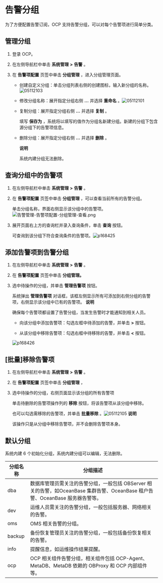 告警分组
=========================

为了方便配置告警订阅，OCP 支持告警分组，可以对每个告警项进行简单分类。

管理分组
-------------------------

1. 登录 OCP。



2. 在左侧导航栏中单击 **系统管理** **\>** **告警** 。



3. 在 **告警项配置** 页签中单击 **分组管理** ，进入分组管理页面。

   * 创建自定义分组：单击分组列表右侧的创建图标，输入新分组的名称。![05112103](https://help-static-aliyun-doc.aliyuncs.com/assets/img/zh-CN/1947870261/p272693.png)



   * 修改分组名称：展开指定分组右侧 **...** 并选择 **重命名** 。![05112101](https://help-static-aliyun-doc.aliyuncs.com/assets/img/zh-CN/1947870261/p272692.png)



   * 复制分组：展开指定分组右侧 **...** 并选择 **复制** 。

     填写 **保存为** ，系统将以填写的值作为分组名新建分组。新建的分组下包含源分组下的告警项信息。


   * 删除分组：展开指定分组右侧 **...** 并选择 **删除** 。

     **说明**



     系统内建分组无法删除。








查询分组中的告警项
------------------------------

1. 在左侧导航栏中单击 **系统管理** **\>** **告警** 。



2. 在 **告警项配置** 页签中单击 **分组管理** ，可以查看当前所有的告警分组。

   单击分组名称，界面右侧显示该分组中的告警项。![告警管理-告警项配置-分组管理-查看.png](https://help-static-aliyun-doc.aliyuncs.com/assets/img/zh-CN/0248190061/p168424.png "告警管理-告警项配置-分组管理-查看.png")


3. 展开页面右上方的查询栏并录入查询条件，单击 **查询** 按钮。

   可查询到该分组下符合查询条件的告警项。![p168425](https://help-static-aliyun-doc.aliyuncs.com/assets/img/zh-CN/6739060261/p271172.png)





添加告警项到告警分组
-------------------------------

1. 在左侧导航栏中单击 **系统管理** **\>** **告警** 。



2. 在 **告警项配置** 页签中单击 **分组管理。**



3. 选中待操作的分组，并单击 **管理告警项** 按钮。

   系统弹出 **管理告警项** 对话框，该框左侧显示所有可添加到右侧分组的告警项，右侧显示该分组中已有的告警项。
   **说明**



   确保每个告警项都设置了告警分组，当发生告警时才能通知到相关人员。
   * 向该分组中添加告警项：勾选左框中待添加的告警，并单击 **\>** 按钮。



   * 从该分组中移除告警项：勾选右框中待移除的告警，并单击 **\<** 按钮。






   ![p168426](https://help-static-aliyun-doc.aliyuncs.com/assets/img/zh-CN/1847091261/p276986.png)





\[批量\]移除告警项
--------------------------------

1. 在左侧导航栏中单击 **系统管理** **\>** **告警** 。



2. 在 **告警项配置** 页签中单击 **分组管理** ，



3. 选中待操作的分组，右侧页面显示该分组的所有告警项

   单击待删除的告警项操作列的 **移除** 按钮，将该告警项从该分组中移除。

   也可以勾选需移除的告警项，并单击 **批量移除** 。![05112105](https://help-static-aliyun-doc.aliyuncs.com/assets/img/zh-CN/1947870261/p272694.png)
   **说明**



   该操作只是从分组中移除告警项，并不会删除告警项本身。





默认分组
-------------------------

系统内建 6 个初始化分组，系统内建分组可以编辑，无法删除。


| **分组名称** |                                      **分组描述**                                       |
|----------|-------------------------------------------------------------------------------------|
| dba      | 数据库管理员需关注的告警分组，一般包括 OBServer 相关的告警，如OceanBase 集群告警、OceanBase 租户告警、OceanBase 服务器告警等。 |
| dev      | 运维人员需关注的告警分组，一般包括服务器、网络相关的告警。                                                       |
| oms      | OMS 相关告警的分组。                                                                        |
| backup   | 备份恢复管理员关注的告警分组，一般包括备份恢复相关的告警。                                                       |
| info     | 提醒信息，如运维操作结果提醒。                                                                     |
| ocp      | OCP 相关组件告警分组，相关组件包括 OCP-Agent、MetaDB、MetaDB 依赖的 OBProxy 和 OCP 内部组件等。                |
